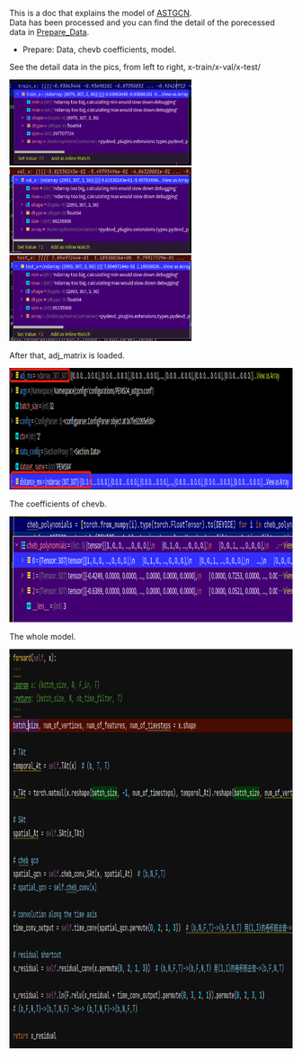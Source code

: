 This is a doc that explains the model of [ASTGCN](https://github.com/guoshnBJTU/ASTGCN-r-pytorch).  
Data has been processed and you can find the detail of the porecessed data in [Prepare_Data](https://github.com/tami1082/Traffic-Public-Datasets/blob/main/Prepare_Data.md).

* Prepare: Data, chevb coefficients, model.

See the detail data in the pics, from left to right, x-train/x-val/x-test/  
<p align="left">
  <img src="Images/astgcn/带有全部特征的x-train.png" width="324" height="153" />  
  <img src="Images/astgcn/带有全部特征的x-val.png" width="324" height="153" />  
  <img src="Images/astgcn/带有全部特征的x-test.png" width="324" height="153" />  
</p>

After that, adj_matrix is loaded. 
<p align="middle">
  <img src="Images/astgcn/adj_distant2.png" width="1139" height="216" />  
</p>

The coefficients of chevb.
<p align="middle">
  <img src="Images/astgcn/chev多项式的多项式.png" width="903" height="188" />  
</p>

The whole model.  
<p align="middle">
  <img src="Images/astgcn/whole model.png" width="1003" height="710" />  
</p>
